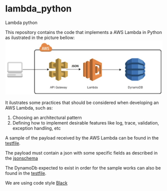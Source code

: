 # lambda_python
Lambda python


This repository contains the code that implements a AWS Lambda in Python as ilustrated in the picture bellow:
![Lambda](./images/lambda_gateway.png)


It ilustrates some practices that should be considered when developing an AWS Lambda, such as:
1. Choosing an architectural pattern
2. Defining how to implement desirable features like log, trace, validation, exception handling, etc

A sample of the payload received by the AWS Lambda can be found in the [testfile](./app/tests//test_lambda_function.py).

The payload must contain a json with some specific fields as described in the [jsonschema](./app/adapters/input_schema.json)

The DynamoDb expected to exist in order for the sample works can also be found in the [testfile](./app/tests//test_lambda_function.py).

We are using code style [Black](https://medium.com/ki-labs-engineering/any-code-style-you-like-as-long-its-black-7a3cc4edd90)

